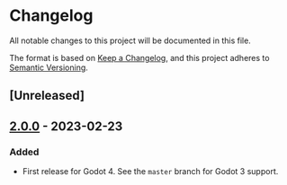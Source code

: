# Changelog
All notable changes to this project will be documented in this file.

The format is based on [Keep a Changelog](https://keepachangelog.com/en/1.0.0/),
and this project adheres to [Semantic Versioning](https://semver.org/spec/v2.0.0.html).

## [Unreleased]

## [2.0.0] - 2023-02-23
### Added
- First release for Godot 4. See the `master` branch for Godot 3 support.

[2.0.0]: https://github.com/timothyqiu/gdfxr/releases/tag/2.0
